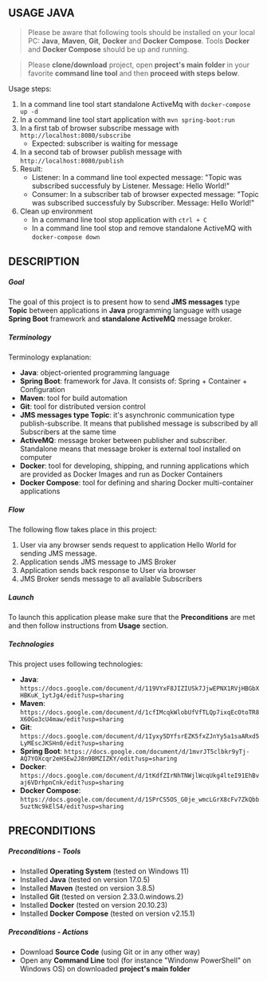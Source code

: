 USAGE JAVA
----------

> Please be aware that following tools should be installed on your local PC: **Java**, **Maven**, **Git**, **Docker** and **Docker Compose**. Tools **Docker** and **Docker Compose** should be up and running. 

> Please **clone/download** project, open **project's main folder** in your favorite **command line tool** and then **proceed with steps below**. 

Usage steps:
1. In a command line tool start standalone ActiveMq with `docker-compose up -d`
1. In a command line tool start application with `mvn spring-boot:run`
1. In a first tab of browser subscribe message with `http://localhost:8080/subscribe`
     * Expected: subscriber is waiting for message
1. In a second tab of browser publish
 message with `http://localhost:8080/publish`
1. Result:
     * Listener: In a command line tool expected message: "Topic was subscribed successfuly by Listener. Message: Hello World!"
     * Consumer: In a subscriber tab of browser expected message: "Topic was subscribed successfuly by Subscriber. Message: Hello World!"
1. Clean up environment 
     * In a command line tool stop application with `ctrl + C`
     * In a command line tool stop and remove standalone ActiveMQ with `docker-compose down`


DESCRIPTION
-----------

##### Goal
The goal of this project is to present how to send **JMS messages** type **Topic** between applications in **Java** programming language with usage **Spring Boot** framework and **standalone ActiveMQ** message broker.

##### Terminology
Terminology explanation:
* **Java**: object-oriented programming language
* **Spring Boot**: framework for Java. It consists of: Spring + Container + Configuration
* **Maven**: tool for build automation
* **Git**: tool for distributed version control
* **JMS messages type Topic**: it's asynchronic communication type publish-subscribe. It means that published message is subscribed by all Subscribers at the same time
* **ActiveMQ**: message broker between publisher and subscriber. Standalone means that message broker is external tool installed on computer
* **Docker**: tool for developing, shipping, and running applications which are provided as Docker Images and run as Docker Containers
* **Docker Compose**: tool for defining and sharing Docker multi-container applications


##### Flow
The following flow takes place in this project:
1. User via any browser sends request to application Hello World for sending JMS message.
1. Application sends JMS message to JMS Broker
1. Application sends back response to User via browser
1. JMS Broker sends message to all available Subscribers

##### Launch
To launch this application please make sure that the **Preconditions** are met and then follow instructions from **Usage** section.

##### Technologies
This project uses following technologies:
* **Java**: `https://docs.google.com/document/d/119VYxF8JIZIUSk7JjwEPNX1RVjHBGbXHBKuK_1ytJg4/edit?usp=sharing`
* **Maven**: `https://docs.google.com/document/d/1cfIMcqkWlobUfVfTLQp7ixqEcOtoTR8X6OGo3cU4maw/edit?usp=sharing`
* **Git**: `https://docs.google.com/document/d/1Iyxy5DYfsrEZK5fxZJnYy5a1saARxd5LyMEscJKSHn0/edit?usp=sharing`
* **Spring Boot**: `https://docs.google.com/document/d/1mvrJT5clbkr9yTj-AQ7YOXcqr2eHSEw2J8n9BMZIZKY/edit?usp=sharing`
* **Docker**: `https://docs.google.com/document/d/1tKdfZIrNhTNWjlWcqUkg4lteI91EhBvaj6VDrhpnCnk/edit?usp=sharing`
* **Docker Compose**: `https://docs.google.com/document/d/1SPrCS5OS_G0je_wmcLGrX8cFv7ZkQbb5uztNc9kElS4/edit?usp=sharing`


PRECONDITIONS
-------------

##### Preconditions - Tools
* Installed **Operating System** (tested on Windows 11)
* Installed **Java** (tested on version 17.0.5)
* Installed **Maven** (tested on version 3.8.5)
* Installed **Git** (tested on version 2.33.0.windows.2)
* Installed **Docker** (tested on version 20.10.23)
* Installed **Docker Compose** (tested on version v2.15.1)


##### Preconditions - Actions
* Download **Source Code** (using Git or in any other way) 
* Open any **Command Line** tool (for instance "Windonw PowerShell" on Windows OS) on downloaded **project's main folder**